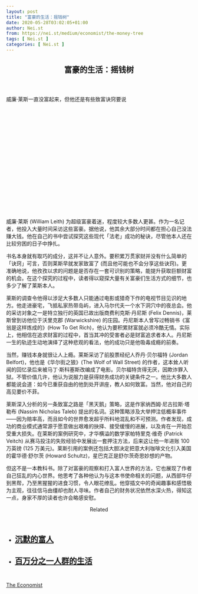 ```yaml
---
layout: post
title: "富豪的生活：摇钱树"
date: 2020-05-28T03:02:05+01:00
author: Nei.st
from: https://nei.st/medium/economist/the-money-tree
tags: [ Nei.st ]
categories: [ Nei.st ]
---
```


<article class="post-20126 post type-post status-publish format-standard hentry category-economist" id="post-20126">
 <header class="page-header medium Archives">
  <div class="page-header__image">
  </div>
  <div class="page-header__content">
   <h1 class="page-title text-align-center">
    富豪的生活：摇钱树
   </h1>
  </div>
 </header>
 <div class="entry-content aesop-entry-content" id="post-20126-content">
  <link as="font" crossorigin="anonymous" href="//cdn.jsdelivr.net/gh/0nd1jyU39XQ/_/glyph/font-face/0uIzqoZjSuJfvSBnvgXTcApMtcVhMcpr.woff" rel="preload" type="font/woff"/>
  <link as="font" crossorigin="anonymous" href="//cdn.jsdelivr.net/gh/0nd1jyU39XQ/_/glyph/font-face/1sTnSLZWDKucPX6SAk.woff" rel="preload" type="font/woff"/>
  <p class="blog-post__description">
   威廉·莱斯一直没富起来，但他还是有些致富诀窍要说​
  </p>
  <span id="more-20126">
  </span>
  <div class="navigation__primary-inner">
   <a class="economist__link-logo" href="//nei.st/medium/economist">
   </a>
  </div>
  <div class="container img component-image">
   <div class="aspectRatioPlaceholder" style="padding-bottom:56.25%;height: 0;">
    <div class="progressiveMedia" data-height="720" data-width="1280">
     <img alt="" class="progressiveMedia-image" data-src="https://cdn.jsdelivr.net/gh/0nd1jyU39XQ/_/img/1/20200418_BKP505.jpg" src="https://cdn.jsdelivr.net/gh/0nd1jyU39XQ/_/img/1/20200418_BKP505.jpg"/>
    </div>
   </div>
  </div>
  <p>
   威廉·莱斯 (William Leith) 为超级富豪着迷，程度较大多数人更甚。作为一名记者，他投入大量时间采访这些富豪。据他说，他其余大部分时间都在担心自己没法赚大钱。他在自己的书中尝试探究这些现代「法老」成功的秘诀，尽管他本人还在比较穷困的日子中挣扎。
  </p>
  <p>
   书名本身就有取巧的成分，这并不让人意外。要积累万贯家财并没有什么简单的「诀窍」可言，否则莱斯早就发家致富了 (而且他可能也不会分享这些诀窍)。更准确地说，他孜孜以求的问题是是否存在一套可识别的策略，能提升获取巨额财富的机会。在这个探究的过程中，读者得以窥探大量有关富豪们生活方式的细节，也多少了解了莱斯本人。
  </p>
  <p>
   莱斯的调查令他得以涉足大多数人只能通过电影或猎奇下作的电视节目见识的地方。他走进豪宅，飞抵私家热带岛屿，进入马尔代夫一个水下洞穴中的夜总会。他的采访对象之一是特立独行的英国已故出版商费利克斯·丹尼斯 (Felix Dennis)，莱斯曾到访他位于沃里克郡 (Warwickshire) 的庄园。丹尼斯本人曾写过畅销书《富翁是这样炼成的》(How To Get Rich)，他认为要积累财富就必须冷酷无情。实际上，他相信在追求财富的过程中，首当其冲的受害者必是财富追求者本人。丹尼斯一生的轨迹生动地演绎了这种悲观的看法，他的成功只是他吸毒成瘾的前奏。
  </p>
  <p>
   当然，赚钱本身就很让人上瘾。莱斯采访了前股票经纪人乔丹·贝尔福特 (Jordan Belfort)，他也是《华尔街之狼》(The Wolf of Wall Street) 的作者，这本耸人听闻的回忆录后来被马丁·斯科塞斯改编成了电影。贝尔福特贪得无厌，因欺诈罪入狱。不管价值几许，他认为说服力是获得财务成功的关键条件之一。他比大多数人都能说会道：如今已重获自由的他到处开讲座，教人如何致富。当然，他对自己的高见要价不菲。
  </p>
  <p>
   莱斯深入分析的另一条致富之路是「黑天鹅」策略，这是作家纳西姆·尼古拉斯·塔勒布 (Nassim Nicholas Taleb) 提出的名词。这种策略涉及大举押注低概率事件——因为赔率高，而且如今的世界愈发超乎所料地混乱和不可预测。作者发现，成功的商业模式通常源于愿意做出艰难的抉择、接受缓慢的进展，以及肯在一开始忍受重大损失。在莱斯的案例研究中，才华横溢的数学家帕特里克·维奇 (Patrick Veitch) 从赛马投注的失败经验中发展出一套押注方法，后来这让他一年进账 100 万英镑 (125 万美元)。莱斯引用的案例还包括大胆决定把意大利咖啡文化引入美国的霍华德·舒尔茨 (Howard Schultz)，星巴克正是舒尔茨奇思妙想的产物。
  </p>
  <div class="code-block code-block-1" style="margin: 8px 0; clear: both;">
   <div class="container ads_KbHEVhh8Rw">
    <div class="card card--blog post-sidebar">
     <div class="card-body">
      <div class="logo_ngcontent-kty-0">
      </div>
      <div class="iframe-blocker U6XAMK63Vh00WqvF2BacIQ">
       <div class="background-h60B">
       </div>
       <div class="WumZiPCS4MeMw4pxQ">
       </div>
      </div>
     </div>
     <div class="card-footer">
      <div class="card-footer-wrapper" layout="row bottom-left">
      </div>
     </div>
    </div>
   </div>
  </div>
  <p>
   但这不是一本教科书。除了对富豪的观察和打入富人世界的方法，它也展现了作者自己狂乱的内心世界。他思考了各种他认为与这本书使命相关的问题，从西部牛仔到黑帮，乃至黑猩猩的进食习惯，令人眼花缭乱。他穿插文中的奇闻趣事和感悟极为主观，往往信马由缰却也耐人寻味。作者自己的财务状况依然水深火热，得知这一点，身家不厚的读者也许会略感安慰。
  </p>
  <section class="jsx-1092709871 collection">
   <header class="jsx-1092709871 container">
    <span class="jsx-65431776 text-icon text-right size-md spacing-xxtight weight-medium">
     <span class="jsx-65431776 text">
      <span class="jsx-1092709871">
       Related
      </span>
     </span>
    </span>
   </header>
   <ul class="jsx-1092709871 collection-list">
    <li class="jsx-1092709871">
     <section class="jsx-2013367371 container">
      <div class="jsx-2013367371 content no-cover type-collection">
       <div class="jsx-2013367371 left">
        <a class="jsx-2013367371" href="https://nei.st/medium/economist/the-reticent-rich">
         <h2 class="jsx-2996311878 sidebar">
          沉默的富人
         </h2>
        </a>
       </div>
      </div>
     </section>
    </li>
    <li class="jsx-1092709871">
     <section class="jsx-2013367371 container">
      <div class="jsx-2013367371 content no-cover type-collection">
       <div class="jsx-2013367371 left">
        <a class="jsx-2013367371" href="https://nei.st/medium/economist/the-lives-of-the-0-0001">
         <h2 class="jsx-2996311878 sidebar">
          百万分之一人群的生活
         </h2>
        </a>
       </div>
      </div>
     </section>
    </li>
   </ul>
  </section>
  <div class="container ag ah">
   <div class="fe n el">
    <a class="dt du bn bo bp bq br bs bt bu dv dw bx by dx dy" href="https://nei.st/medium/economist?source=https://www.economist.com/books-and-arts/2020/04/16/how-to-make-a-billion" rel="noopener noreferrer nofollow">
     <div class="c ff fg ag ah fh el fi fj ce fk fl fm fn fo fp fq fr fs ft fu">
      <div class="bs em en eo ep eq fv ah fw fg ag bm eu fx q fy fz p ac">
      </div>
     </div>
    </a>
   </div>
  </div>
  <div class="code-block code-block-2" style="margin: 8px 0; clear: both;">
   <br/>
   <div class="container ads_KbHEVhh8Rw">
    <div class="card card--blog post-sidebar">
     <div class="card-body">
      <div class="logo_ngcontent-kty-0">
      </div>
      <div class="iframe-blocker U6XAMK63Vh00WqvF2BacIQ">
       <div class="background-h60B">
       </div>
       <div class="WumZiPCS4MeMw4pxQ">
       </div>
      </div>
     </div>
     <div class="card-footer">
      <div class="card-footer-wrapper" layout="row bottom-left">
      </div>
     </div>
    </div>
   </div>
  </div>
 </div>
 <footer class="entry-footer">
  <div class="categories icon-link">
   <a href="https://nei.st/category/medium/economist" rel="category tag">
    The Economist
   </a>
  </div>
 </footer>
</article>

